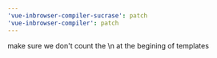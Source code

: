 ```yaml
---
'vue-inbrowser-compiler-sucrase': patch
'vue-inbrowser-compiler': patch
---
```


make sure we don't count the \n at the begining of templates
